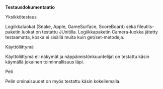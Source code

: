 ﻿**Testausdokumentaatio**

Yksikkötestaus

Logiikkaluokat (Snake, Apple, GameSurface, ScoreBoard) sekä fileutils-paketin luokat on testattu JUnitilla. Logiikkapaketin Camera-luokka jätetty testaamatta, koska ei sisällä muita kuin get/set-metodeja.

Käyttöliittymä

Käyttöliittymä eli näkymät ja näppäimistönkuuntelijat on testattu käsin käymällä jokainen toiminnallisuus läpi.

Peli

Pelin ominaisuudet on myös testattu käsin kokeilemalla.
